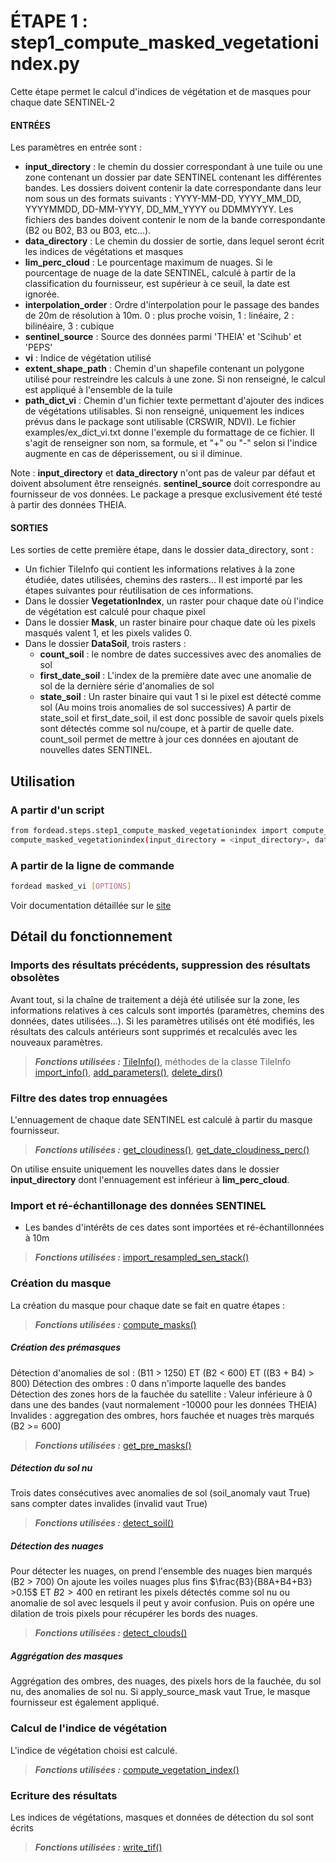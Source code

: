 # ÉTAPE 1 : step1_compute_masked_vegetationindex.py
Cette étape permet le calcul d'indices de végétation et de masques pour chaque date SENTINEL-2

#### ENTRÉES
Les paramètres en entrée sont :

- **input_directory** : le chemin du dossier correspondant à une tuile ou une zone contenant un dossier par date SENTINEL contenant les différentes bandes. Les dossiers doivent contenir la date correspondante dans leur nom sous un des formats suivants : YYYY-MM-DD, YYYY_MM_DD, YYYYMMDD, DD-MM-YYYY, DD_MM_YYYY ou DDMMYYYY. Les fichiers des bandes doivent contenir le nom de la bande correspondante (B2 ou B02, B3 ou B03, etc...).
- **data_directory** : Le chemin du dossier de sortie, dans lequel seront écrit les indices de végétations et masques
- **lim_perc_cloud** : Le pourcentage maximum de nuages. Si le pourcentage de nuage de la date SENTINEL, calculé à partir de la classification du fournisseur, est supérieur à ce seuil, la date est ignorée.
- **interpolation_order** : Ordre d'interpolation pour le passage des bandes de 20m de résolution à 10m. 0 : plus proche voisin, 1 : linéaire, 2 : bilinéaire, 3 : cubique
- **sentinel_source** : Source des données parmi 'THEIA' et 'Scihub' et 'PEPS'
- **vi** : Indice de végétation utilisé
- **extent_shape_path** : Chemin d'un shapefile contenant un polygone utilisé pour restreindre les calculs à une zone. Si non renseigné, le calcul est appliqué à l'ensemble de la tuile
- **path_dict_vi** : Chemin d'un fichier texte permettant d'ajouter des indices de végétations utilisables. Si non renseigné, uniquement les indices prévus dans le package sont utilisable (CRSWIR, NDVI). Le fichier examples/ex_dict_vi.txt donne l'exemple du formattage de ce fichier. Il s'agit de renseigner son nom, sa formule, et "+" ou "-" selon si l'indice augmente en cas de déperissement, ou si il diminue.

Note : **input_directory** et **data_directory** n'ont pas de valeur par défaut et doivent absolument être renseignés. **sentinel_source** doit correspondre au fournisseur de vos données. Le package a presque exclusivement été testé à partir des données THEIA.

#### SORTIES
Les sorties de cette première étape, dans le dossier data_directory, sont :
- Un fichier TileInfo qui contient les informations relatives à la zone étudiée, dates utilisées, chemins des rasters... Il est importé par les étapes suivantes pour réutilisation de ces informations.
- Dans le dossier **VegetationIndex**, un raster pour chaque date où l'indice de végétation est calculé pour chaque pixel
- Dans le dossier **Mask**, un raster binaire pour chaque date où les pixels masqués valent 1, et les pixels valides 0.
- Dans le dossier **DataSoil**, trois rasters :
    - **count_soil** : le nombre de dates successives avec des anomalies de sol
    - **first_date_soil** : L'index de la première date avec une anomalie de sol de la dernière série d'anomalies de sol
    - **state_soil** : Un raster binaire qui vaut 1 si le pixel est détecté comme sol (Au moins trois anomalies de sol successives)
A partir de state_soil et first_date_soil, il est donc possible de savoir quels pixels sont détectés comme sol nu/coupe, et à partir de quelle date. count_soil permet de mettre à jour ces données en ajoutant de nouvelles dates SENTINEL.

## Utilisation
### A partir d'un script

```bash
from fordead.steps.step1_compute_masked_vegetationindex import compute_masked_vegetationindex
compute_masked_vegetationindex(input_directory = <input_directory>, data_directory = <data_directory>)
```

### A partir de la ligne de commande

```bash
fordead masked_vi [OPTIONS]
```

Voir documentation détaillée sur le [site](https://fordead.gitlab.io/fordead_package/docs/cli/#masked_vi)

## Détail du fonctionnement

### Imports des résultats précédents, suppression des résultats obsolètes 
Avant tout, si la chaîne de traitement a déjà été utilisée sur la zone, les informations relatives à ces calculs sont importés (paramètres, chemins des données, dates utilisées...). Si les paramètres utilisés ont été modifiés, les résultats des calculs antérieurs sont supprimés et recalculés avec les nouveaux paramètres. 
> **_Fonctions utilisées :_** [TileInfo()](https://fordead.gitlab.io/fordead_package/reference/fordead/ImportData/#tileinfo), méthodes de la classe TileInfo [import_info()](https://fordead.gitlab.io/fordead_package/reference/fordead/ImportData/#import_info), [add_parameters()](https://fordead.gitlab.io/fordead_package/reference/fordead/ImportData/#add_parameters), [delete_dirs()](https://fordead.gitlab.io/fordead_package/reference/fordead/ImportData/#delete_dirs)

### Filtre des dates trop ennuagées
L'ennuagement de chaque date SENTINEL est calculé à partir du masque fournisseur.
> **_Fonctions utilisées :_** [get_cloudiness()](https://fordead.gitlab.io/fordead_package/reference/fordead/ImportData/#get_cloudiness), [get_date_cloudiness_perc()](https://fordead.gitlab.io/fordead_package/reference/fordead/ImportData/#get_date_cloudiness_perc)

On utilise ensuite uniquement les nouvelles dates dans le dossier **input_directory** dont l'ennuagement est inférieur à **lim_perc_cloud**.

### Import et ré-échantillonage des données SENTINEL
 - Les bandes d'intérêts de ces dates sont importées et ré-échantillonnées à 10m 
> **_Fonctions utilisées :_** [import_resampled_sen_stack()](https://fordead.gitlab.io/fordead_package/reference/fordead/ImportData/#import_resampled_sen_stack)

### Création du masque
La création du masque pour chaque date se fait en quatre étapes :
 > **_Fonctions utilisées :_** [compute_masks()](https://fordead.gitlab.io/fordead_package/reference/fordead/masking_vi/#compute_masks)

##### Création des prémasques
Détection d'anomalies de sol : (B11 > 1250) ET (B2 < 600) ET ((B3 + B4) > 800)
Détection des ombres :  0 dans n'importe laquelle des bandes
Détection des zones hors de la fauchée du satellite : Valeur inférieure à 0 dans une des bandes (vaut normalement -10000 pour les données THEIA) 
Invalides : aggregation des ombres, hors fauchée et nuages très marqués (B2 >= 600)
 > **_Fonctions utilisées :_** [get_pre_masks()](https://fordead.gitlab.io/fordead_package/reference/fordead/masking_vi/#get_pre_masks)

##### Détection du sol nu
Trois dates consécutives avec anomalies de sol (soil_anomaly vaut True) sans compter dates invalides (invalid vaut True)
 > **_Fonctions utilisées :_** [detect_soil()](https://fordead.gitlab.io/fordead_package/reference/fordead/masking_vi/#detect_soil)

##### Détection des nuages
Pour détecter les nuages, on prend l'ensemble des nuages bien marqués (B2 > 700)
On ajoute les voiles nuages plus fins $`\frac{B3}{B8A+B4+B3} >0.15`$ ET $`B2 >400`$ en retirant les pixels détectés comme sol nu ou anomalie de sol avec lesquels il peut y avoir confusion. Puis on opére une dilation de trois pixels pour récupérer les bords des nuages.
 > **_Fonctions utilisées :_** [detect_clouds()](https://fordead.gitlab.io/fordead_package/reference/fordead/masking_vi/#detect_clouds)

##### Aggrégation des masques
Aggrégation des ombres, des nuages, des pixels hors de la fauchée, du sol nu, des anomalies de sol nu.
Si apply_source_mask vaut True, le masque fournisseur est également appliqué.

### Calcul de l'indice de végétation
L'indice de végétation choisi est calculé.
 > **_Fonctions utilisées :_** [compute_vegetation_index()](https://fordead.gitlab.io/fordead_package/reference/fordead/masking_vi/#compute_vegetation_index)

 ### Ecriture des résultats
Les indices de végétations, masques et données de détection du sol sont écrits
 > **_Fonctions utilisées :_** [write_tif()](https://fordead.gitlab.io/fordead_package/reference/fordead/writing_data/#write_tif)
